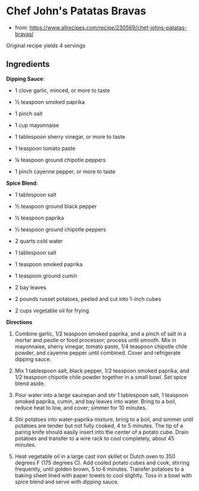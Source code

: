 # Chef John's Patatas Bravas

- from: https://www.allrecipes.com/recipe/230569/chef-johns-patatas-bravas/

Original recipe yields 4 servings

## Ingredients

**Dipping Sauce**:

- 1 clove garlic, minced, or more to taste

- ½ teaspoon smoked paprika

- 1 pinch salt

- 1 cup mayonnaise

- 1 tablespoon sherry vinegar, or more to taste

- 1 teaspoon tomato paste

- ¼ teaspoon ground chipotle peppers

- 1 pinch cayenne pepper, or more to taste

**Spice Blend**:

- 1 tablespoon salt

- ½ teaspoon ground black pepper

- ½ teaspoon paprika

- ½ teaspoon ground chipotle peppers

- 2 quarts cold water

- 1 tablespoon salt

- 1 teaspoon smoked paprika

- 1 teaspoon ground cumin

- 2 bay leaves

- 2 pounds russet potatoes, peeled and cut into 1-inch cubes

- 2 cups vegetable oil for frying

**Directions**

1. Combine garlic, 1/2 teaspoon smoked paprika, and a pinch of salt in a mortar and pestle or food processor; process until smooth. Mix in mayonnaise, sherry vinegar, tomato paste, 1/4 teaspoon chipotle chile powder, and cayenne pepper until combined. Cover and refrigerate dipping sauce.

2. Mix 1 tablespoon salt, black pepper, 1/2 teaspoon smoked paprika, and 1/2 teaspoon chipotle chile powder together in a small bowl. Set spice blend aside.

3. Pour water into a large saucepan and stir 1 tablespoon salt, 1 teaspoon smoked paprika, cumin, and bay leaves into water. Bring to a boil, reduce heat to low, and cover; simmer for 10 minutes.

4. Stir potatoes into water-paprika mixture, bring to a boil, and simmer until potatoes are tender but not fully cooked, 4 to 5 minutes. The tip of a paring knife should easily insert into the center of a potato cube. Drain potatoes and transfer to a wire rack to cool completely, about 45 minutes.

5. Heat vegetable oil in a large cast iron skillet or Dutch oven to 350 degrees F (175 degrees C). Add cooled potato cubes and cook, stirring frequently, until golden brown, 5 to 6 minutes. Transfer potatoes to a baking sheet lined with paper towels to cool slightly. Toss in a bowl with spice blend and serve with dipping sauce.
